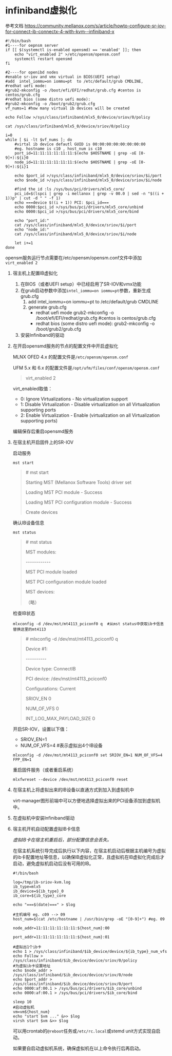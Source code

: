 # infiniband虚拟化

参考文档 https://community.mellanox.com/s/article/howto-configure-sr-iov-for-connect-ib-connectx-4-with-kvm--infiniband-x

```shell
#!/bin/bash
#1----for oepnsm server
if [[ $(systemctl is-enabled opensmd) == 'enabled' ]]; then
    echo "virt_enabled 2" >/etc/opensm/opensm.conf
    systemctl restart opensmd
fi

#2----for openibd nodes
#enable sr-iov and vmx virtual in BIOS(UEFI setup)
#add  intel_iommu=on iommu=pt  to /etc/default/grub CMDLINE,
#redhat uefi mode:
#grub2-mkconfig -o /boot/efi/EFI/redhat/grub.cfg #centos is centos/grub.cfg
#redhat bios (some distro uefi mode):
#grub2-mkconfig -o /boot/grub2/grub.cfg
vf_nums=1 #how many virtual ib devices will be created

echo Follow >/sys/class/infiniband/mlx5_0/device/sriov/0/policy

cat /sys/class/infiniband/mlx5_0/device/sriov/0/policy

i=0
while [ $i -lt $vf_nums ]; do
    #virtal ib device defautl GUID is 00:00:00:00:00:00:00:00
    #eg. hostname is c10 , host_num is c10
    port_id=11:11:11:11:11:11:$(echo $HOSTNAME | grep -oE [0-9]+):${i}0
    node_id=11:11:11:11:11:11:$(echo $HOSTNAME | grep -oE [0-9]+):${i}1

    echo $port_id >/sys/class/infiniband/mlx5_0/device/sriov/$i/port
    echo $node_id >/sys/class/infiniband/mlx5_0/device/sriov/$i/node

    #find the id :ls /sys/bus/pci/drivers/mlx5_core/
    pci_id=$(lspci | grep -i mellanox | grep -v 00.0 | sed -n "$((i + 1))p" | cut -d " " -f 1)
    echo ===device $((i + 1)) PCI: $pci_id===
    echo 0000:$pci_id >/sys/bus/pci/drivers/mlx5_core/unbind
    echo 0000:$pci_id >/sys/bus/pci/drivers/mlx5_core/bind

    echo "port_id:"
    cat /sys/class/infiniband/mlx5_0/device/sriov/$i/port
    echo "node_id:"
    cat /sys/class/infiniband/mlx5_0/device/sriov/$i/node

    let i+=1
done
```

opensm服务运行节点需要在/etc/opensm/opensm.conf文件中添加`virt_enabled 2`



1. 宿主机上配置IB虚拟化

   1. 在BIOS（或者UEFI setup）中已经启用了SR-IOV和vmx功能
   2. 在grub启动参数中添加`intel_iommu=on iommu=pt`参数，重新生成grub.cfg
      1. add  intel_iommu=on iommu=pt  to /etc/default/grub CMDLINE
      2. generate grub.cfg
         - redhat uefi mode
           grub2-mkconfig -o /boot/efi/EFI/redhat/grub.cfg  #centos is centos/grub.cfg
         - redhat bios (some distro uefi mode):
           grub2-mkconfig -o /boot/grub2/grub.cfg
   3. 安装Infiniband的驱动

   

2. 在开启opensmd服务的节点的配置文件中开启虚拟化

   MLNX OFED 4.x 的配置文件是`/etc/opensm/opensm.conf`

   UFM 5.x 和 6.x 的配置文件是`/opt/ufm/files/conf/opensm/opensm.conf`

   > virt_enabled 2

   virt_enabled取值：

   - 0: Ignore Virtualizations - No virtualization support
   - 1: Disable Virtualization - Disable virtualization on all Virtualization supporting ports
   - 2: Enable Virtualization - Enable (virtualization on all Virtualization supporting ports)

   编辑保存后重启opensmd服务

   

3. 在宿主机开启固件上的SR-IOV

   启动服务

   ```shell
   mst start
   ```

   > \# mst start
   >
   > Starting MST (Mellanox Software Tools) driver set
   >
   > Loading MST PCI module - Success
   >
   > Loading MST PCI configuration module - Success
   >
   > Create devices

   确认IB设备信息

   ```shell
   mst status
   ```

   > \# mst status
   >
   > MST modules:
   >
   > \------------
   >
   > MST PCI module loaded
   >
   > MST PCI configuration module loaded
   >
   >  
   >
   > MST devices:
   >
   > （略）

   检查IB状态

   ```shell
   mlxconfig -d /dev/mst/mt4113_pciconf0 q  #从mst status中获取ib卡信息替换这里的mt4113
   ```

   > \# mlxconfig -d /dev/mst/mt4113_pciconf0 q
   >
   >  
   >
   > Device #1:
   >
   > \----------
   >
   >  
   >
   > Device type: ConnectIB 
   >
   > PCI device: /dev/mst/mt4113_pciconf0
   >
   >  
   >
   > Configurations: Current
   >
   > SRIOV_EN 0 
   >
   > NUM_OF_VFS 0 
   >
   > INT_LOG_MAX_PAYLOAD_SIZE 0

   开启SR-IOV，设置以下值：

   - SRIOV_EN=1
   - NUM_OF_VFS=4   #表示虚拟出4个IB设备

   ```shell
   mlxconfig -d /dev/mst/mt4113_pciconf0 set SRIOV_EN=1 NUM_OF_VFS=4 FPP_EN=1
   ```

   重启固件服务（或者重启系统）

   ```shell
   mlxfwreset --device /dev/mst/mt4113_pciconf0 reset
   ```

   

   

4. 在宿主机上将虚拟出来的IB设备以直通方式到加入到虚拟机中

   virt-manager图形前端中可以方便地选择虚拟出来的PCI设备添加到虚拟机中。

   

5. 在虚拟机中安装Infiniband驱动

   

6. 宿主机开机自动配置虚拟IB卡信息

   *虚拟IB卡在宿主机重启后，部分配置信息会丢失。*

   在宿主机系统引导完成后执行以下内容，在宿主机启动后根据主机编号为虚拟的ib卡配置地址等信息，以确保IB虚拟化正常，且虚拟机在IB虚拟化完成后才启动，避免虚拟机启动后没有可用的IB。

   ```shell
   #!/bin/bash
   
   log=/tmp/ib-sriov-kvm.log
   ib_type=mlx5
   ib_device=${ib_type}_0
   ib_core=${ib_type}_core
   
   echo "===$(date)===" > $log
   
   #主机编号 eg. c09 --> 09
   host_num=$(cat /etc/hostname | /usr/bin/grep -oE "[0-9]+") #eg. 09
   
   node_addr=11:11:11:11:11:11:${host_num}:00
   
   port_addr=11:11:11:11:11:11:${host_num}:01
   
   #虚拟出1个ib卡
   echo 1 > /sys/class/infiniband/$ib_device/device/${ib_type}_num_vfs
   echo Follow > /sys/class/infiniband/$ib_device/device/sriov/0/policy
   #为虚拟ib卡设置地址
   echo $node_addr > /sys/class/infiniband/$ib_device/device/sriov/0/node
   echo $port_addr > /sys/class/infiniband/$ib_device/device/sriov/0/port
   echo 0000:af:00.1 > /sys/bus/pci/drivers/$ib_core/unbind
   echo 0000:af:00.1 > /sys/bus/pci/drivers/$ib_core/bind
   
   sleep 10
   #启动虚拟机
   vm=vm${host_num}
   echo "start $vm ..." &>> $log
   virsh start $vm &>> $log
   ```

   可以用crontab的`@reboot`任务或`/etc/rc.local`或stemd unit方式实现自启动。

   如果要自启动虚拟机系统，确保虚拟机在以上命令执行后再启动。